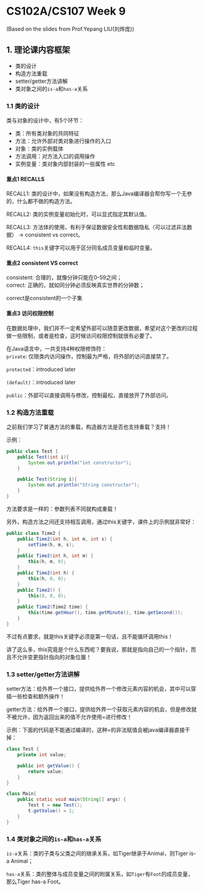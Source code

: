 # CS102A/CS107 Week 9
(Based on the slides from Prof.Yepang LIU(刘烨庞))        

## 1. 理论课内容框架

- 类的设计
- 构造方法重载
- setter/getter方法讲解
- 类对象之间的```is-a```和```has-a```关系

### 1.1 类的设计

类与对象的设计中，有5个环节：     
- 类：所有类对象的共同特征
- 方法：允许外部对类对象进行操作的入口
- 对象：类的实例载体
- 方法调用：对方法入口的调用操作
- 实例变量：类对象内部封装的一些属性 etc

#### 重点1 RECALLS
RECALL1: 类的设计中，如果没有构造方法，那么Java编译器会帮你写一个无参的，什么都不做的构造方法。       

RECALL2: 类的实例变量初始化时，可以显式指定其默认值。        

RECALL3: 方法体的使用，有利于保证数据安全性和数据隐私（可以过滤非法数据） -> consistent vs correct。         

RECALL4: ```this```关键字可以用于区分同名成员变量和临时变量。

#### 重点2 consistent VS correct
consistent: 合理的，就像分钟只能在0-59之间；          
correct: 正确的，就如同分钟必须反映真实世界的分钟数；      

correct是consistent的一个子集

#### 重点3 访问权限控制

在数据处理中，我们并不一定希望外部可以随意更改数据，希望对这个更改的过程做一些限制，或者是检查，这时候访问权限控制就很有必要了。

在Java语言中，一共支持4种权限修饰符：      
```private```: 仅限类内访问操作，控制最为严格，将外部的访问直接禁了。         

```protected```：introduced later        

```(default)```：introduced later        

```public```：外部可以直接调用与修改，控制最松，直接放开了外部访问。    

### 1.2 构造方法重载

之前我们学习了普通方法的重载，构造器方法是否也支持重载？支持！       

示例：
```java
public class Test {
    public Test(int i){
        System.out.println("int constructor");
    }

    public Test(String i){
        System.out.println("String constructor");
    }
}
```

方法要求是一样的：参数列表不同就构成重载！

另外，构造方法之间还支持相互调用，通过this关键字，课件上的示例就非常好：        

```java
public class Time2 {
    public Time2(int h, int m, int s) {
        setTime(h, m, s);
    }
    public Time2(int h, int m) {
        this(h, m, 0);
    }
    public Time2(int h) {
        this(h, 0, 0);
    }
    public Time2() {
        this(0, 0, 0);
    }
    public Time2(Time2 time) {
        this(time.getHour(), time.getMinute(), time.getSecond());
    }
}
```

不过有点要求，就是this关键字必须是第一句话，且不能循环调用this！

讲了这么多，this究竟是个什么东西呢？要我说，那就是指向自己的一个指针，而且不允许变更指针指向的对象位置！

### 1.3 setter/getter方法讲解

setter方法：给外界一个接口，提供给外界一个修改元素内容的机会，其中可以穿插一些检查和额外操作！

getter方法：给外界一个接口，提供给外界一个获取元素内容的机会，但是修改就不被允许，因为返回出来的值不允许使用=进行修改！

示例：下面的代码是不能通过编译的，这种=的非法赋值会被java编译器直接干掉：
```java
class Test {
    private int value;

    public int getValue() {
        return value;
    }
}

class Main{
    public static void main(String[] args) {
        Test t = new Test();
        t.getValue() = 1;
    }
}
```

### 1.4 类对象之间的```is-a```和```has-a```关系

```is-a```关系：类的子类与父类之间的继承关系，如Tiger继承于Animal，则Tiger is-a Animal；

```has-a```关系：类的整体与成员变量之间的附属关系，如```Tiger```有```Foot```的成员变量，那么Tiger has-a Foot。
